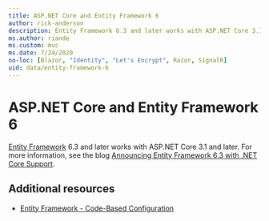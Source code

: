 ```yaml
---
title: ASP.NET Core and Entity Framework 6
author: rick-anderson
description: Entity Framework 6.3 and later works with ASP.NET Core 3.1 and later.
ms.author: riande
ms.custom: mvc
ms.date: 7/24/2020
no-loc: [Blazor, "Identity", "Let's Encrypt", Razor, SignalR]
uid: data/entity-framework-6
---
```

# ASP.NET Core and Entity Framework 6

[Entity Framework](/ef/ef6/) 6.3 and later works with ASP.NET Core 3.1 and later. For more information, see the blog [Announcing Entity Framework 6.3 with .NET Core Support](https://devblogs.microsoft.com/dotnet/announcing-entity-framework-6-3-preview-with-net-core-support/).

## Additional resources

* [Entity Framework - Code-Based Configuration](/ef6/fundamentals/configuring/code-based)
